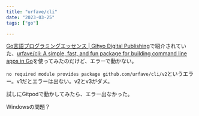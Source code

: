 ```yaml
---
title: "urfave/cli"
date: "2023-03-25"
tags: ["go"]

---
```


[Go言語プログラミングエッセンス | Gihyo Digital Publishing](https://gihyo.jp/dp/ebook/2023/978-4-297-13420-4)で紹介されていた、[urfave/cli: A simple, fast, and fun package for building command line apps in Go](https://github.com/urfave/cli)を使ってみたのだけど、エラーで動かない。

`no required module provides package github.com/urfave/cli/v2`というエラー。v1だとエラーは出ない。v2とv3がダメ。

試しにGitpodで動かしてみたら、エラー出なかった。

Windowsの問題？
